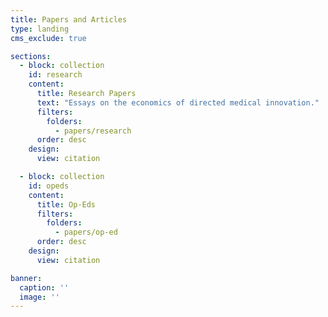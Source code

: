 ```yaml
---
title: Papers and Articles
type: landing
cms_exclude: true

sections:
  - block: collection
    id: research
    content:
      title: Research Papers
      text: "Essays on the economics of directed medical innovation."
      filters:
        folders:
          - papers/research
      order: desc
    design:
      view: citation

  - block: collection
    id: opeds
    content:
      title: Op-Eds
      filters:
        folders:
          - papers/op-ed
      order: desc
    design:
      view: citation

banner:
  caption: ''
  image: ''
---
```

